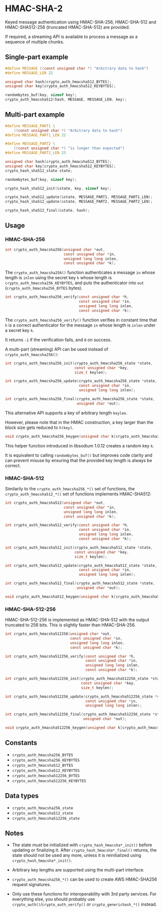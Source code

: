 # HMAC-SHA-2

Keyed message authentication using HMAC-SHA-256, HMAC-SHA-512 and HMAC-SHA512-256 (truncated HMAC-SHA-512) are provided.

If required, a streaming API is available to process a message as a sequence of multiple chunks.

## Single-part example

```c
#define MESSAGE ((const unsigned char *) "Arbitrary data to hash")
#define MESSAGE_LEN 22

unsigned char hash[crypto_auth_hmacsha512_BYTES];
unsigned char key[crypto_auth_hmacsha512_KEYBYTES];

randombytes_buf(key, sizeof key);
crypto_auth_hmacsha512(hash, MESSAGE, MESSAGE_LEN, key);
```

## Multi-part example

```c
#define MESSAGE_PART1 \
    ((const unsigned char *) "Arbitrary data to hash")
#define MESSAGE_PART1_LEN 22

#define MESSAGE_PART2 \
    ((const unsigned char *) "is longer than expected")
#define MESSAGE_PART2_LEN 23

unsigned char hash[crypto_auth_hmacsha512_BYTES];
unsigned char key[crypto_auth_hmacsha512_KEYBYTES];
crypto_hash_sha512_state state;

randombytes_buf(key, sizeof key);

crypto_hash_sha512_init(&state, key, sizeof key);

crypto_hash_sha512_update(&state, MESSAGE_PART1, MESSAGE_PART1_LEN);
crypto_hash_sha512_update(&state, MESSAGE_PART2, MESSAGE_PART2_LEN);

crypto_hash_sha512_final(&state, hash);
```

## Usage

### HMAC-SHA-256

```c
int crypto_auth_hmacsha256(unsigned char *out,
                           const unsigned char *in,
                           unsigned long long inlen,
                           const unsigned char *k);
```

The `crypto_auth_hmacsha256()` function authenticates a message `in` whose length is `inlen` using the secret key `k` whose length is `crypto_auth_hmacsha256_KEYBYTES`, and puts the authenticator into `out` (`crypto_auth_hmacsha256_BYTES` bytes).

```c
int crypto_auth_hmacsha256_verify(const unsigned char *h,
                                  const unsigned char *in,
                                  unsigned long long inlen,
                                  const unsigned char *k);
```

The `crypto_auth_hmacsha256_verify()` function verifies in constant time that `h` is a correct authenticator for the message `in` whose length is `inlen` under a secret key `k`.

It returns `-1` if the verification fails, and `0` on success.

A multi-part (streaming) API can be used instead of `crypto_auth_hmacsha256()`:

```c
int crypto_auth_hmacsha256_init(crypto_auth_hmacsha256_state *state,
                                const unsigned char *key,
                                size_t keylen);
```

```c
int crypto_auth_hmacsha256_update(crypto_auth_hmacsha256_state *state,
                                  const unsigned char *in,
                                  unsigned long long inlen);
```

```c
int crypto_auth_hmacsha256_final(crypto_auth_hmacsha256_state *state,
                                 unsigned char *out);
```

This alternative API supports a key of arbitrary length `keylen`.

However, please note that in the HMAC construction, a key larger than the block size gets reduced to `h(key)`.

```c
void crypto_auth_hmacsha256_keygen(unsigned char k[crypto_auth_hmacsha256_KEYBYTES]);
```

This helper function introduced in libsodium 1.0.12 creates a random key `k`.

It is equivalent to calling `randombytes_buf()` but improves code clarity and can prevent misuse by ensuring that the provided key length is always be correct.

### HMAC-SHA-512

Similarily to the `crypto_auth_hmacsha256_*()` set of functions, the `crypto_auth_hmacsha512_*()` set of functions implements HMAC-SHA512:

```c
int crypto_auth_hmacsha512(unsigned char *out,
                           const unsigned char *in,
                           unsigned long long inlen,
                           const unsigned char *k);
```

```c
int crypto_auth_hmacsha512_verify(const unsigned char *h,
                                  const unsigned char *in,
                                  unsigned long long inlen,
                                  const unsigned char *k);
```

```c
int crypto_auth_hmacsha512_init(crypto_auth_hmacsha512_state *state,
                                const unsigned char *key,
                                size_t keylen);
```

```c
int crypto_auth_hmacsha512_update(crypto_auth_hmacsha512_state *state,
                                  const unsigned char *in,
                                  unsigned long long inlen);
```

```c
int crypto_auth_hmacsha512_final(crypto_auth_hmacsha512_state *state,
                                 unsigned char *out);
```

```c
void crypto_auth_hmacsha512_keygen(unsigned char k[crypto_auth_hmacsha512_KEYBYTES]);
```

### HMAC-SHA-512-256

HMAC-SHA-512-256 is implemented as HMAC-SHA-512 with the output truncated to 256 bits. This is slightly faster than HMAC-SHA-256.

```c
int crypto_auth_hmacsha512256(unsigned char *out,
                              const unsigned char *in,
                              unsigned long long inlen,
                              const unsigned char *k);
```

```c
int crypto_auth_hmacsha512256_verify(const unsigned char *h,
                                     const unsigned char *in,
                                     unsigned long long inlen,
                                     const unsigned char *k);
```

```c
int crypto_auth_hmacsha512256_init(crypto_auth_hmacsha512256_state *state,
                                   const unsigned char *key,
                                   size_t keylen);
```

```c
int crypto_auth_hmacsha512256_update(crypto_auth_hmacsha512256_state *state,
                                     const unsigned char *in,
                                     unsigned long long inlen);
```

```c
int crypto_auth_hmacsha512256_final(crypto_auth_hmacsha512256_state *state,
                                    unsigned char *out);
```

```c
void crypto_auth_hmacsha512256_keygen(unsigned char k[crypto_auth_hmacsha512256_KEYBYTES]);
```

## Constants

- `crypto_auth_hmacsha256_BYTES`
- `crypto_auth_hmacsha256_KEYBYTES`
- `crypto_auth_hmacsha512_BYTES`
- `crypto_auth_hmacsha512_KEYBYTES`
- `crypto_auth_hmacsha512256_BYTES`
- `crypto_auth_hmacsha512256_KEYBYTES`

## Data types

- `crypto_auth_hmacsha256_state`
- `crypto_auth_hmacsha512_state`
- `crypto_auth_hmacsha512256_state`

## Notes

- The state must be initialized with `crypto_hash_hmacsha*_init()` before updating or finalizing it. After `crypto_hash_hmacsha*_final()` returns, the state should not be used any more, unless it is reinitialized using `crypto_hash_hmacsha*_init()`.

- Arbitrary key lengths are supported using the multi-part interface.

- `crypto_auth_hmacsha256_*()` can be used to create AWS HMAC-SHA256 request signatures.

- Only use these functions for interoperability with 3rd party services. For everything else, you should probably use `crypto_auth()`/`crypto_auth_verify()` or `crypto_generichash_*()` instead.
